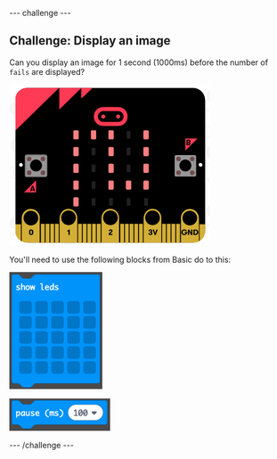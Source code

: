 \--- challenge \---

## Challenge: Display an image

Can you display an image for 1 second (1000ms) before the number of `fails` are displayed?

![captură de ecran](images/frustration-start-img.png)

You'll need to use the following blocks from Basic do to this:

![captură de ecran](images/frustration-blocks.png)

![captură de ecran](images/frustration-blocks2.png)

\--- /challenge \---